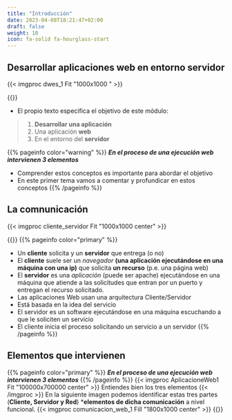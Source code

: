 ```yaml
---
title: "Introducción"
date: 2023-04-08T18:21:47+02:00
draft: false
weight: 10
icon: fa-solid fa-hourglass-start
---
```

## Desarrollar aplicaciones web en entorno servidor
{{< imgproc  dwes_1 Fit "1000x1000 " >}}

{{</imgproc>}}
* El propio texto especifica el objetivo de este módulo:
> 1. **Desarrollar una aplicación**
> 2. Una aplicación **web**
> 3. En el entorno del **servidor**

{{% pageinfo color="warning" %}}
***En el proceso de una ejecución web intervienen 3 elementos***

* Comprender estos conceptos es importante para abordar el objetivo
* En este primer tema vamos a comentar y profundicar en estos conceptos
{{% /pageinfo %}}
## La comnunicación
{{< imgproc  cliente_servidor Fit "1000x1000 center" >}}

{{</imgproc>}}
{{% pageinfo color="primary" %}}
* Un  **cliente**  solicita y un **servidor** que entrega (o no)
* El **cliente** suele ser un *navegador* **(una aplicación ejecutándose en una máquina con una ip)** que solicita **un recurso** (p.e. una página web)
* El **servidor** es una *aplicación* (puede ser apache) ejecutándose en una máquina que atiende a las solicitudes que entran por un puerto y entregan el recurso solicitado.
* Las aplicaciones Web usan una arquitectura Cliente/Servidor
* Está basada en la idea del servicio
* El servidor es un software ejecutándose en una máquina escuchando a que le soliciten un servicio
* El cliente inicia el proceso solicitando un servicio a un servidor
  {{% /pageinfo %}}
## Elementos que intervienen
{{% pageinfo color="primary" %}}
 ***En el proceso de una ejecución web intervienen 3 elementos***
{{% /pageinfo %}}
{{< imgproc AplicacioneWeb1 Fit "100000x700000 center" >}}
Entiendes bien los tres elementos
{{< /imgproc >}}
En la siguiente imagen podemos identificar estas tres partes (****Cliente, Servidor y Red****) ***elementos de dicha comunicación** a nivel funcional.
  {{< imgproc  comunicacion_web_1 Fill "1800x1000 center" >}}
  {{</imgproc>}}

[//]: # (## El cliente)

[//]: # ()
[//]: # (## La Red)

[//]: # ()
[//]: # (## El Servidor)

[//]: # ()
[//]: # (### El cliente)

[//]: # ({{% pageinfo color="primary" %}})

[//]: # (> El cliente '''Inicia la comunicación''')

[//]: # ({{% /pageinfo %}})

[//]: # ({{< imgproc cliente Fit "100000x700000 center" >}})

[//]: # (Un navegador con una ip &#40;un tipo de cliente&#41;)

[//]: # ({{< /imgproc >}})

[//]: # (### La red)

[//]: # ({{% pageinfo color="primary" %}})

[//]: # (La red; El medio por el que transcurre la comunicación)

[//]: # ({{% /pageinfo %}})

[//]: # ({{< imgproc red Fit "100000x700000 center" >}})

[//]: # ({{< /imgproc >}})

[//]: # ()
[//]: # (### El servidor)

[//]: # ({{% pageinfo color="primary" %}})

[//]: # (El servidor Programa que recibe una solicitud y entrega un fichero, recurso o página web)

[//]: # ({{% /pageinfo %}})

[//]: # ({{< imgproc servidor Fit "100000x700000 center" >}})

[//]: # ()
[//]: # ({{< /imgproc >}})

[//]: # (### El cliente)

[//]: # ({{% pageinfo color="primary" %}})

[//]: # ()
[//]: # ({{% /pageinfo %}})

[//]: # (### La red)

[//]: # ({{% pageinfo color="primary" %}})

[//]: # ()
[//]: # ({{% /pageinfo %}})

[//]: # (### El servidor)

[//]: # ()
